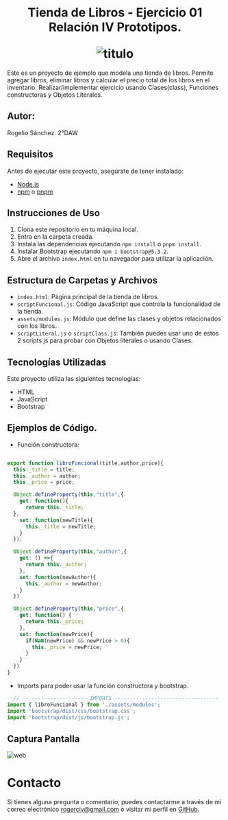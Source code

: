 
<h1 align="center">
  <p align="center"> Tienda de Libros - Ejercicio 01 Relación IV Prototipos.</p>
 <img src="https://raw.githubusercontent.com/RogerCiv/repo-imagenes/main/titulo.png?token=GHSAT0AAAAAACHNTMC6DSZKCDF5IJYIGN3KZJTT4AA" alt="titulo">
</h1>

Este es un proyecto de ejemplo que modela una tienda de libros. Permite agregar libros, eliminar libros y calcular el precio total de los libros en el inventario.
Realizar/implementar  ejercicio usando Clases(class), Funciones
constructoras y Objetos Literales.

## Autor: 
Rogelio Sánchez. 2°DAW 

## Requisitos

Antes de ejecutar este proyecto, asegúrate de tener instalado:

- [Node.js](https://nodejs.org/)
- [npm](https://www.npmjs.com/)  o [pnpm](https://pnpm.io/es/installation)


## Instrucciones de Uso

1. Clona este repositorio en tu máquina local.
2. Entra en la carpeta creada.
3. Instala las dependencias ejecutando `npm install` o `pnpm install`.
4. Instalar Bootstrap ejecutando `npm i bootstrap@5.3.2`.
5. Abre el archivo `index.html` en tu navegador para utilizar la aplicación.

## Estructura de Carpetas y Archivos

- `index.html`: Página principal de la tienda de libros.
- `scriptFuncional.js`: Código JavaScript que controla la funcionalidad de la tienda.
- `assets/modules.js`: Módulo que define las clases y objetos relacionados con los libros.
- `scriptLiteral.js` o `scriptClass.js`: También puedes usar uno de estos 2 scripts js para probar con Objetos literales o usando Clases.

## Tecnologías Utilizadas

Este proyecto utiliza las siguientes tecnologías:

- HTML
- JavaScript
- Bootstrap


## Ejemplos de Código.

- Función constructora:

```js

export function libroFuncional(title,author,price){
  this._title = title;
  this._author = author;
  this._price = price;

  Object.defineProperty(this,"title",{
    get: function(){
      return this._title;
  },
    set: function(newTitle){
      this._title = newTitle;
    }
  });

  Object.defineProperty(this,"author",{
    get: () =>{
      return this._author;
    },
    set: function(newAuthor){
      this._author = newAuthor;
    }
  })

  Object.defineProperty(this,"price",{
    get: function() {
      return this._price;
    },
    set: function(newPrice){
      if(NaN(newPrice) && newPrice > 0){
        this._price = newPrice;
      }
    }
  })
}
```

- Imports para poder usar la función constructora y bootstrap.
  
```js
  // --------------------- IMPORTS ----------------------------------
import { libroFuncional } from './assets/modules';
import 'bootstrap/dist/css/bootstrap.css';
import 'bootstrap/dist/js/bootstrap.js';

 ```

## Captura Pantalla

![web](https://raw.githubusercontent.com/RogerCiv/repo-imagenes/main/libros.png?token=GHSAT0AAAAAACHNTMC6FR2ZTWHRRVLKPHTAZJTUBCQ)


# Contacto

Si tienes alguna pregunta o comentario, puedes contactarme a través de mi correo electrónico [rogerciv@gmail.com](rogerciv@gmail.com) o visitar mi perfil en [GitHub](https://github.com/RogerCiv).

